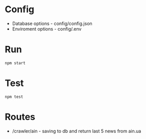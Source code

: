 
# Config

- Database options - config/config.json
- Enviroment options - config/.env

# Run

```shell
npm start
```
# Test

```shell
npm test
```

# Routes

- /crawler/ain - saving to db and return last 5 news from ain.ua
